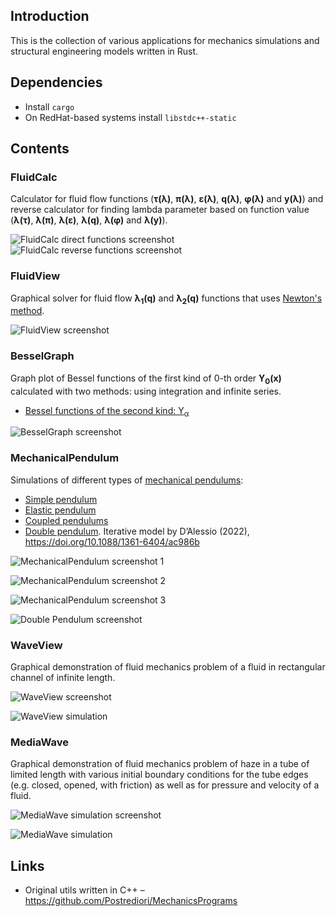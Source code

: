 ## Introduction

This is the collection of various applications for mechanics simulations and structural engineering models written in Rust. 

## Dependencies

* Install `cargo`
* On RedHat-based systems install `libstdc++-static`

## Contents

### FluidCalc

Calculator for fluid flow functions (**&tau;(&lambda;)**, **&pi;(&lambda;)**, **&epsilon;(&lambda;)**, **q(&lambda;)**, **&phi;(&lambda;)** and **y(&lambda;)**) and reverse calculator for finding lambda parameter based on function value (**&lambda;(&tau;)**, **&lambda;(&pi;)**, **&lambda;(&epsilon;)**, **&lambda;(q)**, **&lambda;(&phi;)** and **&lambda;(y)**).

![FluidCalc direct functions screenshot](images/fluidcalc_direct.png)&nbsp;![FluidCalc reverse functions screenshot](images/fluidcalc_reverse.png)

### FluidView

Graphical solver for fluid flow **&lambda;<sub>1</sub>(q)** and **&lambda;<sub>2</sub>(q)** functions that uses [Newton's method](https://en.wikipedia.org/wiki/Newton%27s_method).

![FluidView screenshot](images/fluidview.png)

### BesselGraph

Graph plot of Bessel functions of the first kind of 0-th order **Y<sub>0</sub>(x)** calculated with two methods: using integration and infinite series.

* [Bessel functions of the second kind: Y<sub>&alpha;</sub>](https://en.wikipedia.org/wiki/Bessel_function#Bessel_functions_of_the_second_kind)

![BesselGraph screenshot](images/besselgraph.png)

### MechanicalPendulum

Simulations of different types of [mechanical pendulums](https://en.wikipedia.org/wiki/Pendulum_(mechanics)):
* [Simple pendulum](https://en.wikipedia.org/wiki/Pendulum_(mechanics)#Simple_gravity_pendulum)
* [Elastic pendulum](https://en.wikipedia.org/wiki/Elastic_pendulum)
* [Coupled pendulums](https://en.wikipedia.org/wiki/Pendulum_(mechanics)#Coupled_pendula)
* [Double pendulum](https://en.wikipedia.org/wiki/Double_pendulum). Iterative model by D’Alessio (2022), https://doi.org/10.1088/1361-6404/ac986b

![MechanicalPendulum screenshot 1](images/MechanicalPendulum1.png)

![MechanicalPendulum screenshot 2](images/MechanicalPendulum2.png)

![MechanicalPendulum screenshot 3](images/MechanicalPendulum3.png)

![Double Pendulum screenshot](images/DoublePendulum.gif)

### WaveView

Graphical demonstration of fluid mechanics problem of a fluid in
rectangular channel of infinite length.

![WaveView screenshot](images/waveview4.png)

![WaveView simulation](images/waveview.gif)

### MediaWave

Graphical demonstration of fluid mechanics problem of haze in a tube
of limited length with various initial boundary conditions for the tube
edges (e.g. closed, opened, with friction) as well as for pressure and velocity
of a fluid.

![MediaWave simulation screenshot](images/mediawave3.png)

![MediaWave simulation](images/mediawave.gif)

## Links

* Original utils written in C++ &ndash; https://github.com/Postrediori/MechanicsPrograms
